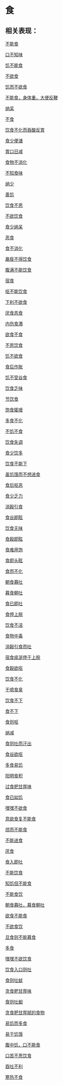 # 食## 相关表现：[不能食](https://zuoye.gmzyh.com/search?key=不能食)[口不知味](https://zuoye.gmzyh.com/search?key=口不知味)[饥不能食](https://zuoye.gmzyh.com/search?key=饥不能食)[不欲食](https://zuoye.gmzyh.com/search?key=不欲食)[饥而不欲食](https://zuoye.gmzyh.com/search?key=饥而不欲食)[不能食，身体重，大便反鞕](https://zuoye.gmzyh.com/search?key=不能食，身体重，大便反鞕)[纳呆](https://zuoye.gmzyh.com/search?key=纳呆)[不食](https://zuoye.gmzyh.com/search?key=不食)[饮食不化而吞酸反胃](https://zuoye.gmzyh.com/search?key=饮食不化而吞酸反胃)[食少便溏](https://zuoye.gmzyh.com/search?key=食少便溏)[胃口日减](https://zuoye.gmzyh.com/search?key=胃口日减)[食物不消化](https://zuoye.gmzyh.com/search?key=食物不消化)[不知食味](https://zuoye.gmzyh.com/search?key=不知食味)[纳少](https://zuoye.gmzyh.com/search?key=纳少)[善饥](https://zuoye.gmzyh.com/search?key=善饥)[饮食不思](https://zuoye.gmzyh.com/search?key=饮食不思)[不欲饮食](https://zuoye.gmzyh.com/search?key=不欲饮食)[食少纳呆](https://zuoye.gmzyh.com/search?key=食少纳呆)[恶食](https://zuoye.gmzyh.com/search?key=恶食)[食不消化](https://zuoye.gmzyh.com/search?key=食不消化)[羸瘦不得饮食](https://zuoye.gmzyh.com/search?key=羸瘦不得饮食)[腹满不能饮食](https://zuoye.gmzyh.com/search?key=腹满不能饮食)[宿食](https://zuoye.gmzyh.com/search?key=宿食)[呕不能饮食](https://zuoye.gmzyh.com/search?key=呕不能饮食)[下利不欲食](https://zuoye.gmzyh.com/search?key=下利不欲食)[厌食恶食](https://zuoye.gmzyh.com/search?key=厌食恶食)[内伤食滞](https://zuoye.gmzyh.com/search?key=内伤食滞)[欲食不食](https://zuoye.gmzyh.com/search?key=欲食不食)[不思饮食](https://zuoye.gmzyh.com/search?key=不思饮食)[饥不欲食](https://zuoye.gmzyh.com/search?key=饥不欲食)[食后作胀](https://zuoye.gmzyh.com/search?key=食后作胀)[饥不受谷食](https://zuoye.gmzyh.com/search?key=饥不受谷食)[饮食乏味](https://zuoye.gmzyh.com/search?key=饮食乏味)[节饮食](https://zuoye.gmzyh.com/search?key=节饮食)[饱食辄嗳](https://zuoye.gmzyh.com/search?key=饱食辄嗳)[多食不化](https://zuoye.gmzyh.com/search?key=多食不化)[不饥不食](https://zuoye.gmzyh.com/search?key=不饥不食)[饮食失调](https://zuoye.gmzyh.com/search?key=饮食失调)[食少饮多](https://zuoye.gmzyh.com/search?key=食少饮多)[饮食不能下](https://zuoye.gmzyh.com/search?key=饮食不能下)[虽饥饿而不想进食](https://zuoye.gmzyh.com/search?key=虽饥饿而不想进食)[食后呕恶](https://zuoye.gmzyh.com/search?key=食后呕恶)[食少乏力](https://zuoye.gmzyh.com/search?key=食少乏力)[消穀引食](https://zuoye.gmzyh.com/search?key=消穀引食)[食谷即眩](https://zuoye.gmzyh.com/search?key=食谷即眩)[饮食无味](https://zuoye.gmzyh.com/search?key=饮食无味)[食穀即眩](https://zuoye.gmzyh.com/search?key=食穀即眩)[食难用饱](https://zuoye.gmzyh.com/search?key=食难用饱)[食即头眩](https://zuoye.gmzyh.com/search?key=食即头眩)[食而不化](https://zuoye.gmzyh.com/search?key=食而不化)[朝食暮吐](https://zuoye.gmzyh.com/search?key=朝食暮吐)[暮食朝吐](https://zuoye.gmzyh.com/search?key=暮食朝吐)[食已即吐](https://zuoye.gmzyh.com/search?key=食已即吐)[食停上脘](https://zuoye.gmzyh.com/search?key=食停上脘)[饮食不洁](https://zuoye.gmzyh.com/search?key=饮食不洁)[食物中毒](https://zuoye.gmzyh.com/search?key=食物中毒)[消穀引食而吐](https://zuoye.gmzyh.com/search?key=消穀引食而吐)[宿食痰涎停于上脘](https://zuoye.gmzyh.com/search?key=宿食痰涎停于上脘)[食穀欲呕](https://zuoye.gmzyh.com/search?key=食穀欲呕)[饮食不化](https://zuoye.gmzyh.com/search?key=饮食不化)[干噫食臭](https://zuoye.gmzyh.com/search?key=干噫食臭)[饮食不下](https://zuoye.gmzyh.com/search?key=饮食不下)[食不下](https://zuoye.gmzyh.com/search?key=食不下)[食则呕](https://zuoye.gmzyh.com/search?key=食则呕)[纳减](https://zuoye.gmzyh.com/search?key=纳减)[食则吐而汗出](https://zuoye.gmzyh.com/search?key=食则吐而汗出)[食谷欲呕](https://zuoye.gmzyh.com/search?key=食谷欲呕)[多食易饥](https://zuoye.gmzyh.com/search?key=多食易饥)[阳明食积](https://zuoye.gmzyh.com/search?key=阳明食积)[过食肥甘厚味](https://zuoye.gmzyh.com/search?key=过食肥甘厚味)[食已如饥](https://zuoye.gmzyh.com/search?key=食已如饥)[嘿嘿不欲食](https://zuoye.gmzyh.com/search?key=嘿嘿不欲食)[意欲食复不能食](https://zuoye.gmzyh.com/search?key=意欲食复不能食)[烦而不能食](https://zuoye.gmzyh.com/search?key=烦而不能食)[不能进食](https://zuoye.gmzyh.com/search?key=不能进食)[厌食](https://zuoye.gmzyh.com/search?key=厌食)[食入即吐](https://zuoye.gmzyh.com/search?key=食入即吐)[不能饮食](https://zuoye.gmzyh.com/search?key=不能饮食)[知饥但不能食](https://zuoye.gmzyh.com/search?key=知饥但不能食)[不能食饮](https://zuoye.gmzyh.com/search?key=不能食饮)[朝食暮吐，暮食朝吐](https://zuoye.gmzyh.com/search?key=朝食暮吐，暮食朝吐)[欲食不能食](https://zuoye.gmzyh.com/search?key=欲食不能食)[不欲食饮](https://zuoye.gmzyh.com/search?key=不欲食饮)[旦食则不能暮食](https://zuoye.gmzyh.com/search?key=旦食则不能暮食)[多食](https://zuoye.gmzyh.com/search?key=多食)[嘿嘿不欲饮食](https://zuoye.gmzyh.com/search?key=嘿嘿不欲饮食)[饮食入口则吐](https://zuoye.gmzyh.com/search?key=饮食入口则吐)[食则吐蚘](https://zuoye.gmzyh.com/search?key=食则吐蚘)[贪食肥甘厚味](https://zuoye.gmzyh.com/search?key=贪食肥甘厚味)[食则吐蛔](https://zuoye.gmzyh.com/search?key=食则吐蛔)[贪食肥甘厚腻的食物](https://zuoye.gmzyh.com/search?key=贪食肥甘厚腻的食物)[易饥而多食](https://zuoye.gmzyh.com/search?key=易饥而多食)[易于饥饿](https://zuoye.gmzyh.com/search?key=易于饥饿)[腹中饥，口不能食](https://zuoye.gmzyh.com/search?key=腹中饥，口不能食)[口苦不思饮食](https://zuoye.gmzyh.com/search?key=口苦不思饮食)[吞吐不利](https://zuoye.gmzyh.com/search?key=吞吐不利)[寒热不食](https://zuoye.gmzyh.com/search?key=寒热不食)